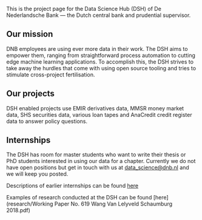This is the project page for the Data Science Hub (DSH) of De Nederlandsche Bank &mdash; the Dutch central bank and prudential supervisor. 

## Our mission
DNB employees are using ever more data in their work. The DSH aims to empower them, ranging from straightforward process automation to cutting edge machine learning applications. To accomplish this, the DSH strives to take away the hurdles that come with using open source tooling and tries to stimulate cross-project fertilisation.

## Our projects
DSH enabled projects use EMIR derivatives data, MMSR money market data, SHS securities data, various loan tapes and AnaCredit credit register data to answer policy questions.

## Internships
The DSH has room for master students who want to write their thesis or PhD students interested in using our data for a chapter. Currently we do not have open positions but get in touch with us at <data_science@dnb.nl> and we will keep you posted.

Descriptions of earlier internships can be found [here](previous.md)

Examples of research conducted at the DSH can be found [here](research/Working Paper No. 619 Wang Van Lelyveld Schaumburg 2018.pdf)
